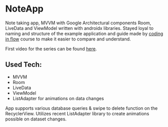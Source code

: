 # NoteApp
Note taking app, MVVM with Google Architectural components Room, LiveData and ViewModel written with androidx libraries. Stayed loyal to naming and structure of the example application and guide made by [coding in flow](https://www.youtube.com/channel/UC_Fh8kvtkVPkeihBs42jGcA) course to make it easier to compare and understand.

First video for the series can be found [here](https://www.youtube.com/playlist?list=PLrnPJCHvNZuDihTpkRs6SpZhqgBqPU118).

## Used Tech:

- MVVM
- Room
- LiveData
- ViewModel
- ListAdapter for animations on data changes

App supports various database queries & swipe to delete function on the RecyclerView. Utilizes recent ListAdapter library to create animations possible on dataset changes.
